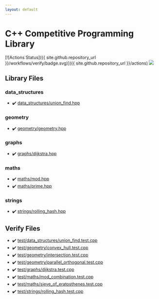 ```yaml
---
layout: default
---
```


<!-- mathjax config similar to math.stackexchange -->
<script type="text/javascript" async
  src="https://cdnjs.cloudflare.com/ajax/libs/mathjax/2.7.5/MathJax.js?config=TeX-MML-AM_CHTML">
</script>
<script type="text/x-mathjax-config">
  MathJax.Hub.Config({
    TeX: { equationNumbers: { autoNumber: "AMS" }},
    tex2jax: {
      inlineMath: [ ['$','$'] ],
      processEscapes: true
    },
    "HTML-CSS": { matchFontHeight: false },
    displayAlign: "left",
    displayIndent: "2em"
  });
</script>

<script type="text/javascript" src="https://cdnjs.cloudflare.com/ajax/libs/jquery/3.4.1/jquery.min.js"></script>
<script src="https://cdn.jsdelivr.net/npm/jquery-balloon-js@1.1.2/jquery.balloon.min.js" integrity="sha256-ZEYs9VrgAeNuPvs15E39OsyOJaIkXEEt10fzxJ20+2I=" crossorigin="anonymous"></script>
<script type="text/javascript" src="assets/js/copy-button.js"></script>
<link rel="stylesheet" href="assets/css/copy-button.css" />


# C++ Competitive Programming Library

[![Actions Status]({{ site.github.repository_url }}/workflows/verify/badge.svg)]({{ site.github.repository_url }}/actions) <a href="{{ site.github.repository_url }}"><img src="https://img.shields.io/github/last-commit/{{ site.github.owner_name }}/{{ site.github.repository_name }}" /></a>

## Library Files
### data_structures
* :heavy_check_mark: <a href="library/data_structures/union_find.hpp.html">data_structures/union_find.hpp</a>


### geometry
* :heavy_check_mark: <a href="library/geometry/geometry.hpp.html">geometry/geometry.hpp</a>


### graphs
* :heavy_check_mark: <a href="library/graphs/dijkstra.hpp.html">graphs/dijkstra.hpp</a>


### maths
* :heavy_check_mark: <a href="library/maths/mod.hpp.html">maths/mod.hpp</a>
* :heavy_check_mark: <a href="library/maths/prime.hpp.html">maths/prime.hpp</a>


### strings
* :heavy_check_mark: <a href="library/strings/rolling_hash.hpp.html">strings/rolling_hash.hpp</a>


## Verify Files
* :heavy_check_mark: <a href="verify/test/data_structures/union_find.test.cpp.html">test/data_structures/union_find.test.cpp</a>
* :heavy_check_mark: <a href="verify/test/geometry/convex_hull.test.cpp.html">test/geometry/convex_hull.test.cpp</a>
* :heavy_check_mark: <a href="verify/test/geometry/intersection.test.cpp.html">test/geometry/intersection.test.cpp</a>
* :heavy_check_mark: <a href="verify/test/geometry/parallel_orthogonal.test.cpp.html">test/geometry/parallel_orthogonal.test.cpp</a>
* :heavy_check_mark: <a href="verify/test/graphs/dijkstra.test.cpp.html">test/graphs/dijkstra.test.cpp</a>
* :heavy_check_mark: <a href="verify/test/maths/mod_combination.test.cpp.html">test/maths/mod_combination.test.cpp</a>
* :heavy_check_mark: <a href="verify/test/maths/sieve_of_eratosthenes.test.cpp.html">test/maths/sieve_of_eratosthenes.test.cpp</a>
* :heavy_check_mark: <a href="verify/test/strings/rolling_hash.test.cpp.html">test/strings/rolling_hash.test.cpp</a>


